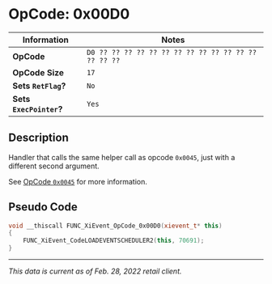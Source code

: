 # OpCode: 0x00D0

| Information               | Notes |
|---                        |---    |
| **OpCode**                | `D0 ?? ?? ?? ?? ?? ?? ?? ?? ?? ?? ?? ?? ?? ?? ?? ??` |
| **OpCode Size**           | `17`  |
| **Sets `RetFlag`?**       | `No`  |
| **Sets `ExecPointer`?**   | `Yes` |

## Description

Handler that calls the same helper call as opcode `0x0045`, just with a different second argument.

See [OpCode `0x0045`](OpCodes/0x0045.md) for more information.

## Pseudo Code

```cpp
void __thiscall FUNC_XiEvent_OpCode_0x00D0(xievent_t* this)
{
    FUNC_XiEvent_CodeLOADEVENTSCHEDULER2(this, 70691);
}
```

---

_This data is current as of Feb. 28, 2022 retail client._